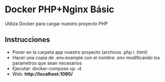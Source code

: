 # Docker PHP+Nginx Básic
Utiliza Docker para cargar nuestro proyecto PHP

## Instrucciones
- Poner en la carpeta app nuestro proyecto (archivos .php i .html)
- Hacer una copia de .env.example con el nombre .env modificando los parametros que sean necesarios
- Ejecutar: docker-compose up -d
- Web: **http://localhost:1080/**


